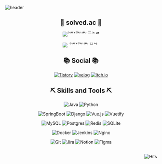 ![header](https://capsule-render.vercel.app/api?type=waving&color=9ACB34&text=Welcome+to+miyeon's+GitHub!&fontColor=f7f5f5&fontSize=40&animation=twinkling&height=250)

<div align="center">

  ## 🌱 solved.ac 🌱
  
  <div style="margin-bottom: 20px;">
    <div style="display: flex; justify-content: center; align-items: center; gap: 40px;">
      <div style="line-height: 0; margin: 0;">
        <img src="http://mazassumnida.wtf/api/v2/generate_badge?boj=422haha" alt="solved.ac 프로필" style="display: block; margin-bottom: 20px;"/>
        <img src="http://mazandi.herokuapp.com/api?handle=422haha&theme=warm" alt="solved.ac 잔디" style="display: block;"/>
      </div>
    </div>
  </div>

  ## 📚 Social 📚

  [![Tistory](https://img.shields.io/badge/Tistory-000000.svg?style=for-the-badge&logo=tistory&logoColor=white)](https://dev-miyeon.tistory.com/)
  [![velog](https://img.shields.io/badge/Velog-20C997.svg?style=for-the-badge&logo=velog&logoColor=white)](https://velog.io/@422haha/posts)
  [![Itch.io](https://img.shields.io/badge/Itch-%23FF0B34.svg?style=for-the-badge&logo=Itch.io&logoColor=white)](https://mi-yeon.itch.io/)

  ## ⛏️ Skills and Tools ⛏️

  <!-- Programming Languages -->
  ![Java](https://img.shields.io/badge/java-%23ED8B00.svg?style=for-the-badge&logo=openjdk&logoColor=white)
  ![Python](https://img.shields.io/badge/python-3670A0?style=for-the-badge&logo=python&logoColor=ffdd54)

  <!-- Frameworks -->
  ![SpringBoot](https://img.shields.io/badge/springboot-%236DB33F.svg?style=for-the-badge&logo=springboot&logoColor=white)
  ![Django](https://img.shields.io/badge/django-%23092E20.svg?style=for-the-badge&logo=django&logoColor=white)
  ![Vue.js](https://img.shields.io/badge/vuejs-%2335495e.svg?style=for-the-badge&logo=vuedotjs&logoColor=%234FC08D)
  ![Vuetify](https://img.shields.io/badge/Vuetify-1867C0?style=for-the-badge&logo=vuetify&logoColor=AEDDFF)

  <!-- Databases -->
  ![MySQL](https://img.shields.io/badge/mysql-4479A1.svg?style=for-the-badge&logo=mysql&logoColor=white)
  ![Postgres](https://img.shields.io/badge/postgres-%23316192.svg?style=for-the-badge&logo=postgresql&logoColor=white)
  ![Redis](https://img.shields.io/badge/redis-%23DD0031.svg?style=for-the-badge&logo=redis&logoColor=white)
  ![SQLite](https://img.shields.io/badge/sqlite-%2307405e.svg?style=for-the-badge&logo=sqlite&logoColor=white)

  <!-- DevOps -->
  ![Docker](https://img.shields.io/badge/docker-%230db7ed.svg?style=for-the-badge&logo=docker&logoColor=white)
  ![Jenkins](https://img.shields.io/badge/jenkins-%232C5263.svg?style=for-the-badge&logo=jenkins&logoColor=white)
  ![Nginx](https://img.shields.io/badge/nginx-%23009639.svg?style=for-the-badge&logo=nginx&logoColor=white)

  <!-- Version Control & Tools -->
  ![Git](https://img.shields.io/badge/git-%23F05033.svg?style=for-the-badge&logo=git&logoColor=white)
  ![Jira](https://img.shields.io/badge/jira-%230A0FFF.svg?style=for-the-badge&logo=jira&logoColor=white)
  ![Notion](https://img.shields.io/badge/Notion-%23000000.svg?style=for-the-badge&logo=notion&logoColor=white)
  ![Figma](https://img.shields.io/badge/figma-%23F24E1E.svg?style=for-the-badge&logo=figma&logoColor=white)

</div>

<br>

<div align="right">
  <img src="https://hits.seeyoufarm.com/api/count/incr/badge.svg?url=https%3A%2F%2Fgithub.com%2F422haha%2Fhit-counter&count_bg=%239ACB34&title_bg=%23555555&icon=&icon_color=%23E7E7E7&title=GitHub&edge_flat=false" alt="Hits"/>
</div>
